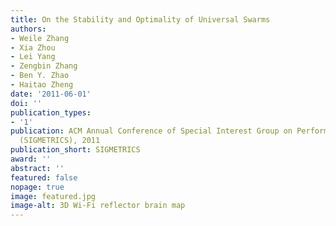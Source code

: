 ```yaml
---
title: On the Stability and Optimality of Universal Swarms
authors:
- Weile Zhang
- Xia Zhou
- Lei Yang
- Zengbin Zhang
- Ben Y. Zhao
- Haitao Zheng
date: '2011-06-01'
doi: ''
publication_types:
- '1'
publication: ACM Annual Conference of Special Interest Group on Performance Evaluation
  (SIGMETRICS), 2011
publication_short: SIGMETRICS
award: ''
abstract: ''
featured: false
nopage: true
image: featured.jpg
image-alt: 3D Wi-Fi reflector brain map
---
```

